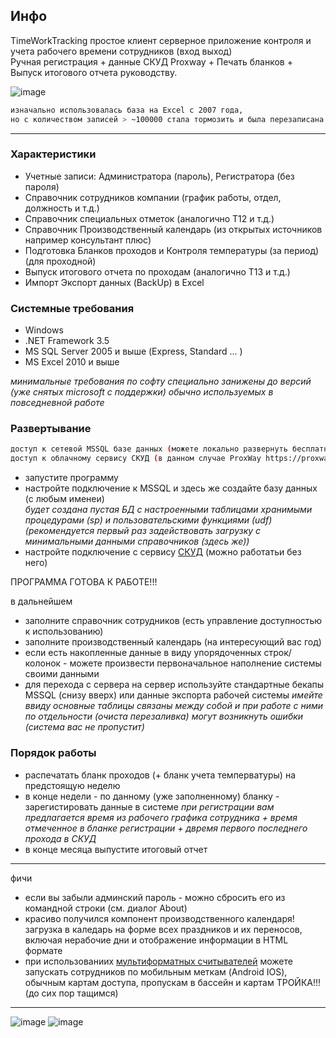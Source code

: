 ## Инфо

TimeWorkTracking простое клиент серверное приложение контроля и учета рабочего времени сотрудников (вход выход)  
Ручная регистрация + данные СКУД Proxway + Печать бланков + Выпуск итогового отчета руководству.  


![image](https://user-images.githubusercontent.com/16114000/145944135-25292474-79eb-423d-9efd-29f34738c6cb.png)


```bash
изначально использовалась база на Excel c 2007 года,
но с количеством записей > ~100000 стала тормозить и была перезаписана в классическом клиент серверном варианте
```
* * *
### Характеристики
* Учетные записи: Администратора (пароль), Регистратора (без пароля)  
* Справочник сотрудников компании (график работы, отдел, должность и т.д.)  
* Справочник специальных отметок (аналогично Т12 и т.д.)   
* Справочник Производственный календарь (из открытых источников например консультант плюс)
* Подготовка Бланков проходов и Контроля температуры (за период) (для проходной)
* Выпуск итогового отчета по проходам (аналогично Т13 и т.д.) 
* Импорт Экспорт данных (BackUp) в Excel

### Системные требования

* Windows   
* .NET Framework 3.5   
* MS SQL Server 2005 и выше (Express, Standard ... )   
* MS Excel 2010 и выше   

*минимальные требования по софту специально занижены до версий (уже снятых microsoft с поддержки) обычно используемых в повседневной работе*

### Развертывание
```bash
доступ к сетевой MSSQL базе данных (можете локально развернуть бесплатный MSSQL Express)
доступ к облачному сервису СКУД (в данном случае ProxWay https://proxway-ble.ru/
```
* запустите программу  
* настройте подключение к MSSQL и здесь же создайте базу данных (с любым именеи)   
*будет создана пустая БД с настроенными таблицами хранимыми процедурами (sp) и пользовательскими функциями (udf)(рекомендуется первый раз задействовать загрузку с минимальными данными справочников (здесь же))*   
* настройте подключение с сервису [СКУД](https://proxway-ble.ru/zagruzki/programmnoe-obespechenie/web-interfejs-proxway-web) (можно работатьи без него)

ПРОГРАММА ГОТОВА К РАБОТЕ!!!

в дальнейшем
* заполните справочник сотрудников (есть управление доступностью к использованию)
* заполните производственный календарь (на интересующий вас год)
* если есть  накопленные данные в виду упорядоченных строк/колонок - можете произвести первоначальное наполнение системы своими данными
* для перехода с сервера на сервер используйте стандартные бекапы MSSQL (снизу вверх) или данные экспорта рабочей системы
*имейте ввиду основные таблицы связаны между собой и при работе с ними по отдельности (очиста перезаливка) могут возникнуть ошибки (система вас не пропустит)*

### Порядок работы
* распечатать бланк проходов (+ бланк учета темперватуры) на предстоящую неделю  
* в конце недели - по данному (уже заполненному) бланку - зарегистировать данные в системе
*при регистрации вам предлагается время из рабочего графика сотрудника + время отмеченное в бланке регистрации + двремя первого последнего прохода в СКУД*
* в конце месяца выпустите итоговый отчет

* * *
фичи
* если вы забыли админский пароль - можно сбросить его из командной строки (см. диалог About)
* красиво получился компонент производственного календаря! загрузка в каледарь на форме всех праздников и их переносов, включая нерабочие дни и отображение информации в HTML формате
* при использованиих [мультиформатных считывателей](https://proxway-ble.ru/oborudovanie/schityvateli/mifare/pw-mini-multi-ble) можете запускать сотрудников по мобильным меткам (Android IOS), обычным картам доступа, пропускам в бассейн и картам ТРОЙКА!!! (до сих пор тащимся)    
* * *
![image](https://user-images.githubusercontent.com/16114000/145944184-9c648405-451f-4c5d-a4d9-cc8059a75f93.png)
![image](https://user-images.githubusercontent.com/16114000/145951718-5fdef3aa-9bb0-4d52-8fbb-18cd7c1800a7.png)


